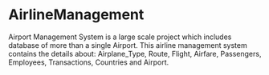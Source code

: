 # AirlineManagement
Airport Management System is a large scale project which includes database of more than a single Airport. This airline management system contains the details about: Airplane_Type, Route, Flight, Airfare, Passengers, Employees, Transactions, Countries and Airport.

